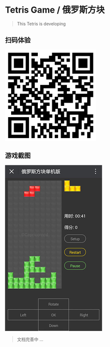 # Tetris Game / 俄罗斯方块

> This Tetris is developing

## 扫码体验

![Tetris 俄罗斯方块](src/img/qrcode.png)

## 游戏截图

![Tetris 俄罗斯方块](src/img/preview.jpg)

> 文档完善中 ...
